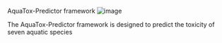 AquaTox-Predictor framework
![image](https://github.com/user-attachments/assets/076daa48-37b4-4229-8d50-3d515c0d4234)

The AquaTox-Predictor framework is designed to predict the toxicity of seven aquatic species
